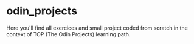 # odin_projects
Here you'll find all exercices and small project coded from scratch in the context of TOP (The Odin Projects) learning path.
